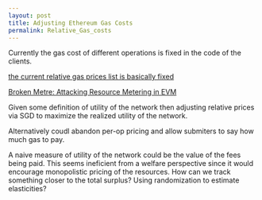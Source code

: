 ```yaml
---
layout: post
title: Adjusting Ethereum Gas Costs 
permalink: Relative_Gas_costs
---
```



Currently the gas cost of different operations is fixed in the code of the clients.

[the current relative gas prices list is basically fixed](https://github.com/ethereum/go-ethereum/blob/master/params/protocol_params.go) 

[Broken Metre: Attacking Resource Metering in EVM](https://arxiv.org/abs/1909.07220)



Given some definition of utility of the network then adjusting relative prices via SGD to maximize the realized utility of the network. 

Alternatively coudl abandon per-op pricing and allow submiters to say how much gas to pay.

A naive measure of utility of the network could be the value of the fees being paid.
This seems ineficient from a welfare perspective since it would encourage monopolistic pricing of the resources.
How can we track something closer to the total surplus? Using randomization to estimate elasticities?
